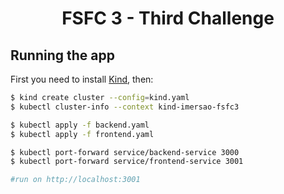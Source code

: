 <h1 align="center">FSFC 3 - Third Challenge</h1>

## Running the app

First you need to install [Kind](https://kind.sigs.k8s.io/), then:

```bash
$ kind create cluster --config=kind.yaml
$ kubectl cluster-info --context kind-imersao-fsfc3

$ kubectl apply -f backend.yaml
$ kubectl apply -f frontend.yaml

$ kubectl port-forward service/backend-service 3000
$ kubectl port-forward service/frontend-service 3001

#run on http://localhost:3001
```
